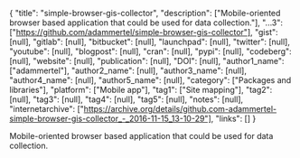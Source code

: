 {
  "title": "simple-browser-gis-collector",
  "description": ["Mobile-oriented browser based application that could be used for data collection."],
  "...3": ["https://github.com/adammertel/simple-browser-gis-collector"],
  "gist": [null],
  "gitlab": [null],
  "bitbucket": [null],
  "launchpad": [null],
  "twitter": [null],
  "youtube": [null],
  "blogpost": [null],
  "cran": [null],
  "pypi": [null],
  "codeberg": [null],
  "website": [null],
  "publication": [null],
  "DOI": [null],
  "author1_name": ["adammertel"],
  "author2_name": [null],
  "author3_name": [null],
  "author4_name": [null],
  "author5_name": [null],
  "category": ["Packages and libraries"],
  "platform": ["Mobile app"],
  "tag1": ["Site mapping"],
  "tag2": [null],
  "tag3": [null],
  "tag4": [null],
  "tag5": [null],
  "notes": [null],
  "internetarchive": ["https://archive.org/details/github.com-adammertel-simple-browser-gis-collector_-_2016-11-15_13-10-29"],
  "links": []
}

<!-- Generated by csv2md.R – do not edit by hand -->

Mobile-oriented browser based application that could be used for data collection.